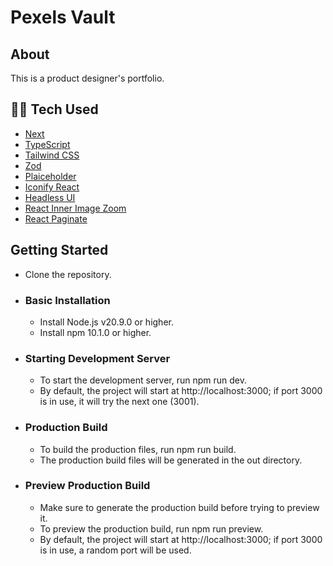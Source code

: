 # Pexels Vault

## About
This is a product designer's portfolio.

## 👨‍💻 Tech Used
- [Next](https://nextjs.org/)
- [TypeScript](https://www.typescriptlang.org/)
- [Tailwind CSS](https://tailwindcss.com/)
- [Zod](https://zod.dev/)
- [Plaiceholder](https://plaiceholder.co/)
- [Iconify React](https://iconify.design/docs/icon-components/react/)
- [Headless UI](https://headlessui.com/)
- [React Inner Image Zoom](https://laurenashpole.github.io/react-inner-image-zoom/)
- [React Paginate](https://www.npmjs.com/package/react-paginate)

## Getting Started
- Clone the repository.
- ### Basic Installation
  - Install Node.js v20.9.0 or higher.
  - Install npm 10.1.0 or higher.
- ### Starting Development Server
  - To start the development server, run npm run dev.
  - By default, the project will start at http://localhost:3000; if port 3000 is in use, it will try the next one (3001).
- ### Production Build
  - To build the production files, run npm run build.
  - The production build files will be generated in the out directory.
- ### Preview Production Build
  - Make sure to generate the production build before trying to preview it.
  - To preview the production build, run npm run preview.
  - By default, the project will start at http://localhost:3000; if port 3000 is in use, a random port will be used.
